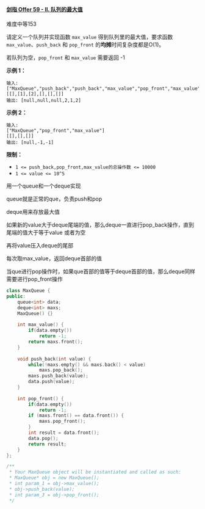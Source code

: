#### [剑指 Offer 59 - II. 队列的最大值](https://leetcode-cn.com/problems/dui-lie-de-zui-da-zhi-lcof/)

难度中等153

请定义一个队列并实现函数 `max_value` 得到队列里的最大值，要求函数`max_value`、`push_back` 和 `pop_front` 的**均摊**时间复杂度都是O(1)。

若队列为空，`pop_front` 和 `max_value` 需要返回 -1

**示例 1：**

```
输入: 
["MaxQueue","push_back","push_back","max_value","pop_front","max_value"]
[[],[1],[2],[],[],[]]
输出: [null,null,null,2,1,2]
```

**示例 2：**

```
输入: 
["MaxQueue","pop_front","max_value"]
[[],[],[]]
输出: [null,-1,-1]
```

 

**限制：**

- `1 <= push_back,pop_front,max_value的总操作数 <= 10000`
- `1 <= value <= 10^5`



用一个queue和一个deque实现

queue就是正常的que，负责push和pop

deque用来存放最大值

如果新的value大于deque尾端的值，那么deque一直进行pop_back操作，直到尾端的值大于等于value 或者为空

再将value压入deque的尾部

每次取max_value，返回deque首部的值

当que进行pop操作时，如果que首部的值等于deque首部的值，那么deque同样需要进行pop_front操作

```c++
class MaxQueue {
public:
    queue<int> data;
    deque<int> maxs;
    MaxQueue() {}
    
    int max_value() {
        if(data.empty()) 
            return -1;
        return maxs.front();
    }
    
    void push_back(int value) {
        while(!maxs.empty() && maxs.back() < value)
            maxs.pop_back();
        maxs.push_back(value);
        data.push(value);
    }
    
    int pop_front() {
        if(data.empty())
            return -1;
        if (maxs.front() == data.front()) {
            maxs.pop_front();
        }
        int result = data.front();
        data.pop();
        return result;
    }
};

/**
 * Your MaxQueue object will be instantiated and called as such:
 * MaxQueue* obj = new MaxQueue();
 * int param_1 = obj->max_value();
 * obj->push_back(value);
 * int param_3 = obj->pop_front();
 */
```

